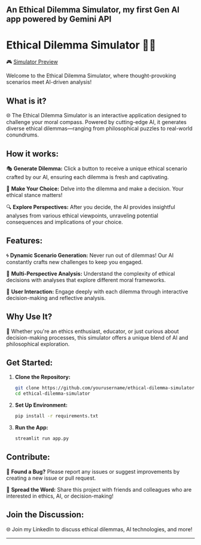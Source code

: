 An Ethical Dilemma Simulator, my first Gen AI app powered by Gemini API
---

# Ethical Dilemma Simulator 🤔💡

🎮 [Simulator Preview](https://ethical-delulu-simulator.streamlit.app/#ai-ethical-dilemma-simulator)

Welcome to the Ethical Dilemma Simulator, where thought-provoking scenarios meet AI-driven analysis!

## What is it?
🌐 The Ethical Dilemma Simulator is an interactive application designed to challenge your moral compass. Powered by cutting-edge AI, it generates diverse ethical dilemmas—ranging from philosophical puzzles to real-world conundrums.

## How it works:
🎭 **Generate Dilemma:** Click a button to receive a unique ethical scenario crafted by our AI, ensuring each dilemma is fresh and captivating.

🤔 **Make Your Choice:** Delve into the dilemma and make a decision. Your ethical stance matters!

🔍 **Explore Perspectives:** After you decide, the AI provides insightful analyses from various ethical viewpoints, unraveling potential consequences and implications of your choice.

## Features:
🌀 **Dynamic Scenario Generation:** Never run out of dilemmas! Our AI constantly crafts new challenges to keep you engaged.

🌟 **Multi-Perspective Analysis:** Understand the complexity of ethical decisions with analyses that explore different moral frameworks.

👥 **User Interaction:** Engage deeply with each dilemma through interactive decision-making and reflective analysis.

## Why Use It?
🔬 Whether you're an ethics enthusiast, educator, or just curious about decision-making processes, this simulator offers a unique blend of AI and philosophical exploration.

## Get Started:
1. **Clone the Repository:**
   ```bash
   git clone https://github.com/yourusername/ethical-dilemma-simulator.git
   cd ethical-dilemma-simulator
   ```

2. **Set Up Environment:**
   ```bash
   pip install -r requirements.txt
   ```

3. **Run the App:**
   ```bash
   streamlit run app.py
   ```

## Contribute:
🐛 **Found a Bug?** Please report any issues or suggest improvements by creating a new issue or pull request.

📣 **Spread the Word:** Share this project with friends and colleagues who are interested in ethics, AI, or decision-making!

## Join the Discussion:
🌐 Join my LinkedIn to discuss ethical dilemmas, AI technologies, and more!

---
